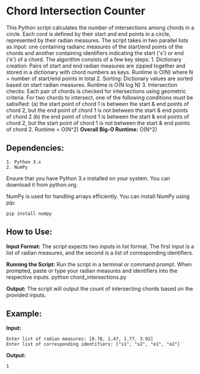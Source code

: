 # Chord Intersection Counter

This Python script calculates the number of intersections among chords in a circle. Each cord is defined by their start and end points in a circle, represented by their radian measures. The script takes in two parallel lists as input: one containing radianc measures of the start/end points of the chords and another containing identifiers indicating the start ('s') or end ('e') of a chord.  The algorithm consists of a few key steps:
    1. Dictionary creation: Pairs of start and end radian measures are zipped together and stored in a dictionary with chord numbers as keys. Runtime is O(N) where N = number of start/end points in total
    2. Sorting: Dictionary values are sorted based on start radian measures. Runtime is O(N log N)
    3. Intersection checks: Each pair of chords is checked for intersections using geometric criteria. For two chords to intersect, one of the following conditions must be satisified:
        (a) the start point of chord 1 is between the start & end points of chord 2, but the end point of chord 1 is not between the start & end points of chord 2
        (b) the end point of chord 1 is between the start & end points of chord 2, but the start point of chord 1 is not between the start & end points of chord 2. Runtime = O(N^2)
**Overall Big-O Runtime:** O(N^2)

## Dependencies: 
    1. Python 3.x
    2. NumPy

Ensure that you have Python 3.x installed on your system. You can download it from python.org.

NumPy is used for handling arrays efficiently. You can install NumPy using pip:

    pip install numpy

## How to Use:

**Input Format:** The script expects two inputs in list format. The first input is a list of radian measures, and the second is a list of corresponding identifiers.

**Running the Script:** Run the script in a terminal or command prompt. When prompted, paste or type your radian measures and identifiers into the respective inputs.
    python chord_intersections.py

**Output:** The script will output the count of intersecting chords based on the provided inputs.

## Example:

**Input:**

    Enter list of radian measures: [0.78, 1.47, 1.77, 3.92]
    Enter list of corresponding identifiers: ["s1", "s2", "e1", "e2"]

**Output:** 

    1



